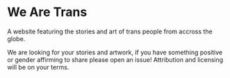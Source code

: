 # We Are Trans

A website featuring the stories and art of trans people from accross the globe.

We are looking for your stories and artwork, if you have something positive or gender affirming to share please open an issue! Attribution and licensing will be on your terms.